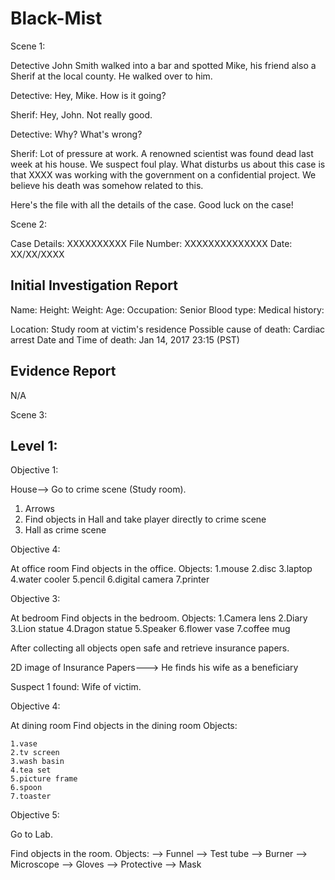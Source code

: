 # Black-Mist

Scene 1:

Detective John Smith walked into a bar and spotted Mike, his friend also a Sherif at the local county.
He walked over to him.

Detective: Hey, Mike. How is it going?

Sherif: Hey, John. Not really good. 

Detective: Why? What's wrong?

Sherif: Lot of pressure at work. A renowned scientist was found dead last week at his house. We suspect foul play. 
What disturbs us about this case is that XXXX was working with the government on a confidential project. We believe 
his death was somehow related to this.

Here's the file with all the details of the case. Good luck on the case!


Scene 2: 

Case Details: XXXXXXXXXX
File Number: XXXXXXXXXXXXXX
Date: XX/XX/XXXX


Initial Investigation Report
----------------------------

Name: 
Height:
Weight:
Age:
Occupation: Senior
Blood type:
Medical history:

Location: Study room at victim's residence
Possible cause of death: Cardiac arrest 
Date and Time of death: Jan 14, 2017 23:15 (PST)


Evidence Report
---------------
N/A


 
Scene 3:


Level 1:
--------
Objective 1:

House--> Go to crime scene (Study room). 

1. Arrows
2. Find objects in Hall and take player directly to crime scene
3. Hall as crime scene

Objective 4:

At office room
Find objects in the office.
Objects:
	1.mouse
	2.disc
	3.laptop
	4.water cooler
	5.pencil
	6.digital camera
	7.printer
	
Objective 3:

At bedroom
Find objects in the bedroom.
Objects:
	1.Camera lens
	2.Diary
	3.Lion statue
	4.Dragon statue
	5.Speaker
	6.flower vase
	7.coffee mug

After collecting all objects open safe and retrieve insurance papers.

2D image of Insurance Papers---> He finds his wife as a beneficiary

Suspect 1 found: Wife of victim.

Objective 4:

At dining room
Find objects in the dining room
Objects:
	
	1.vase
	2.tv screen
	3.wash basin
	4.tea set
	5.picture frame
	6.spoon
	7.toaster

Objective 5:

Go to Lab.

Find objects in the room.
Objects:
	--> Funnel
	--> Test tube
	--> Burner
	--> Microscope
	--> Gloves
	--> Protective
	--> Mask
	
